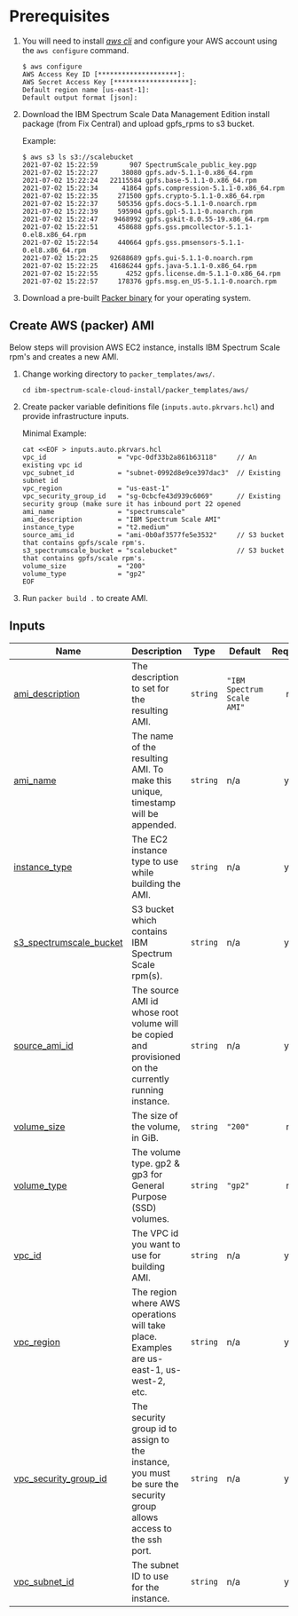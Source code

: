 # Prerequisites

1. You will need to install [*aws cli*](https://docs.aws.amazon.com/cli/latest/userguide/install-cliv2-linux.html) and configure your AWS account using the `aws configure` command.

    ```cli
    $ aws configure
    AWS Access Key ID [********************]:
    AWS Secret Access Key [*******************]:
    Default region name [us-east-1]:
    Default output format [json]:
    ```

2. Download the IBM Spectrum Scale Data Management Edition install package (from Fix Central) and upload gpfs_rpms to s3 bucket.

    Example:
    ```cli
    $ aws s3 ls s3://scalebucket
    2021-07-02 15:22:59        907 SpectrumScale_public_key.pgp
    2021-07-02 15:22:27      38080 gpfs.adv-5.1.1-0.x86_64.rpm
    2021-07-02 15:22:24   22115584 gpfs.base-5.1.1-0.x86_64.rpm
    2021-07-02 15:22:34      41864 gpfs.compression-5.1.1-0.x86_64.rpm
    2021-07-02 15:22:35     271500 gpfs.crypto-5.1.1-0.x86_64.rpm
    2021-07-02 15:22:37     505356 gpfs.docs-5.1.1-0.noarch.rpm
    2021-07-02 15:22:39     595904 gpfs.gpl-5.1.1-0.noarch.rpm
    2021-07-02 15:22:47    9468992 gpfs.gskit-8.0.55-19.x86_64.rpm
    2021-07-02 15:22:51     458688 gpfs.gss.pmcollector-5.1.1-0.el8.x86_64.rpm
    2021-07-02 15:22:54     440664 gpfs.gss.pmsensors-5.1.1-0.el8.x86_64.rpm
    2021-07-02 15:22:25   92688689 gpfs.gui-5.1.1-0.noarch.rpm
    2021-07-02 15:22:25   41686244 gpfs.java-5.1.1-0.x86_64.rpm
    2021-07-02 15:22:55       4252 gpfs.license.dm-5.1.1-0.x86_64.rpm
    2021-07-02 15:22:57     178376 gpfs.msg.en_US-5.1.1-0.noarch.rpm
    ```

3. Download a pre-built [Packer binary](https://www.packer.io/downloads) for your operating system.

## Create AWS (packer) AMI

Below steps will provision AWS EC2 instance, installs IBM Spectrum Scale rpm's and creates a new AMI.

1. Change working directory to `packer_templates/aws/`.

    ```cli
    cd ibm-spectrum-scale-cloud-install/packer_templates/aws/
    ```

2. Create packer variable definitions file (`inputs.auto.pkrvars.hcl`) and provide infrastructure inputs.

    Minimal Example:

    ```cli
    cat <<EOF > inputs.auto.pkrvars.hcl
    vpc_id                  = "vpc-0df33b2a861b63118"     // An existing vpc id
    vpc_subnet_id           = "subnet-0992d8e9ce397dac3"  // Existing subnet id
    vpc_region              = "us-east-1"
    vpc_security_group_id   = "sg-0cbcfe43d939c6069"      // Existing security group (make sure it has inbound port 22 opened
    ami_name                = "spectrumscale"
    ami_description         = "IBM Spectrum Scale AMI"
    instance_type           = "t2.medium"
    source_ami_id           = "ami-0b0af3577fe5e3532"     // S3 bucket that contains gpfs/scale rpm's.
    s3_spectrumscale_bucket = "scalebucket"               // S3 bucket that contains gpfs/scale rpm's.
    volume_size             = "200"
    volume_type             = "gp2"
    EOF
    ```

3. Run `packer build .` to create AMI.

<!-- BEGIN_TF_DOCS -->
## Inputs

| Name | Description | Type | Default | Required |
|------|-------------|------|---------|:--------:|
| <a name="input_ami_description"></a> [ami\_description](#input\_ami\_description) | The description to set for the resulting AMI. | `string` | `"IBM Spectrum Scale AMI"` | no |
| <a name="input_ami_name"></a> [ami\_name](#input\_ami\_name) | The name of the resulting AMI. To make this unique, timestamp will be appended. | `string` | n/a | yes |
| <a name="input_instance_type"></a> [instance\_type](#input\_instance\_type) | The EC2 instance type to use while building the AMI. | `string` | n/a | yes |
| <a name="input_s3_spectrumscale_bucket"></a> [s3\_spectrumscale\_bucket](#input\_s3\_spectrumscale\_bucket) | S3 bucket which contains IBM Spectrum Scale rpm(s). | `string` | n/a | yes |
| <a name="input_source_ami_id"></a> [source\_ami\_id](#input\_source\_ami\_id) | The source AMI id whose root volume will be copied and provisioned on the currently running instance. | `string` | n/a | yes |
| <a name="input_volume_size"></a> [volume\_size](#input\_volume\_size) | The size of the volume, in GiB. | `string` | `"200"` | no |
| <a name="input_volume_type"></a> [volume\_type](#input\_volume\_type) | The volume type. gp2 & gp3 for General Purpose (SSD) volumes. | `string` | `"gp2"` | no |
| <a name="input_vpc_id"></a> [vpc\_id](#input\_vpc\_id) | The VPC id you want to use for building AMI. | `string` | n/a | yes |
| <a name="input_vpc_region"></a> [vpc\_region](#input\_vpc\_region) | The region where AWS operations will take place. Examples are us-east-1, us-west-2, etc. | `string` | n/a | yes |
| <a name="input_vpc_security_group_id"></a> [vpc\_security\_group\_id](#input\_vpc\_security\_group\_id) | The security group id to assign to the instance, you must be sure the security group allows access to the ssh port. | `string` | n/a | yes |
| <a name="input_vpc_subnet_id"></a> [vpc\_subnet\_id](#input\_vpc\_subnet\_id) | The subnet ID to use for the instance. | `string` | n/a | yes |

<!-- END_TF_DOCS -->
